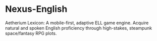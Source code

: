 # Nexus-English
Aetherium Lexicon: A mobile-first, adaptive ELL game engine. Acquire natural and spoken English proficiency through high-stakes, steampunk space/fantasy RPG plots.
